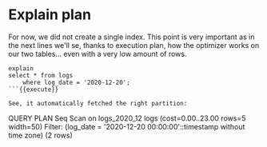 # Explain plan

For now, we did not create a single index. This point is very important as
in the next lines we'll se, thanks to execution plan, how the optimizer
works on our two tables... even with a very low amount of rows.


```
explain
select * from logs
    where log_date = '2020-12-20';
```{{execute}}

See, it automatically fetched the right partition:

```
QUERY PLAN
Seq Scan on logs_2020_12 logs  (cost=0.00..23.00 rows=5 width=50)
  Filter: (log_date = '2020-12-20 00:00:00'::timestamp without time zone)
(2 rows)
```
